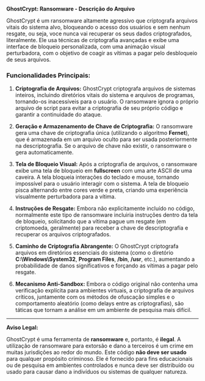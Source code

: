 **GhostCrypt: Ransomware - Descrição do Arquivo**

GhostCrypt é um ransomware altamente agressivo que criptografa arquivos vitais do sistema alvo, bloqueando o acesso dos usuários e sem nenhum resgate, ou seja, voce nunca vai recuperar os seus dados criptografados, literalmente. Ele usa técnicas de criptografia avançadas e exibe uma interface de bloqueio personalizada, com uma animação visual perturbadora, com o objetivo de coagir as vítimas a pagar pelo desbloqueio de seus arquivos.

### Funcionalidades Principais:

1. **Criptografia de Arquivos:**
   GhostCrypt criptografa arquivos de sistemas inteiros, incluindo diretórios vitais do sistema e arquivos de programas, tornando-os inacessíveis para o usuário. O ransomware ignora o próprio arquivo de script para evitar a criptografia de seu próprio código e garantir a continuidade do ataque.

2. **Geração e Armazenamento de Chave de Criptografia:**
   O ransomware gera uma chave de criptografia única (utilizando o algoritmo **Fernet**), que é armazenada em um arquivo oculto para ser usada posteriormente na descriptografia. Se o arquivo de chave não existir, o ransomware o gera automaticamente.

3. **Tela de Bloqueio Visual:**
   Após a criptografia de arquivos, o ransomware exibe uma tela de bloqueio em **fullscreen** com uma arte ASCII de uma caveira. A tela bloqueia interações do teclado e mouse, tornando impossível para o usuário interagir com o sistema. A tela de bloqueio pisca alternando entre cores verde e preta, criando uma experiência visualmente perturbadora para a vítima.

4. **Instruções de Resgate:**
   Embora não explicitamente incluído no código, normalmente este tipo de ransomware incluiria instruções dentro da tela de bloqueio, solicitando que a vítima pague um resgate (em criptomoeda, geralmente) para receber a chave de descriptografia e recuperar os arquivos criptografados.

5. **Caminho de Criptografia Abrangente:**
   O GhostCrypt criptografa arquivos em diretórios essenciais do sistema (como o diretório **C:\Windows\System32**, **Program Files**, **/bin**, **/usr**, etc.), aumentando a probabilidade de danos significativos e forçando as vítimas a pagar pelo resgate.

6. **Mecanismo Anti-Sandbox:**
   Embora o código original não contenha uma verificação explícita para ambientes virtuais, a criptografia de arquivos críticos, juntamente com os métodos de ofuscação simples e o comportamento aleatório (como delays entre as criptografias), são táticas que tornam a análise em um ambiente de pesquisa mais difícil.

---

**Aviso Legal:**

GhostCrypt é uma ferramenta de **ransomware** e, portanto, é **ilegal**. A utilização de ransomware para extorsão e dano a terceiros é um crime em muitas jurisdições ao redor do mundo. Este código **não deve ser usado** para qualquer propósito criminoso. Ele é fornecido para fins educacionais ou de pesquisa em ambientes controlados e nunca deve ser distribuído ou usado para causar dano a indivíduos ou sistemas de qualquer natureza.

